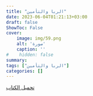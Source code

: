 ```yaml
---
title: "الربا والتأمين"
date: 2023-06-04T01:21:13+03:00
draft: false
ShowToc: False
cover:
    image: img/59.png
    alt: 'صورة'
    caption: ''
#    hidden: false
summary: 
tags: ["الربا والتأمين"]
categories: []
---
```

[تحميل الكتاب](./../../books/59.pdf)

